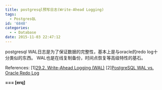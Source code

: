 ```yaml
---
title: postgresql预写日志(Write-Ahead Logging)
tags:
  - PostgresQL
id: '6848'
categories:
  - - Database
date: 2015-11-03 22:47:12
---
```



<!-- more -->
postgresql WAL日志是为了保证数据的完整性，基本上是与oracle的redo log十分类似的东西。
WAL也是在线复制备份，时间点恢复等高级特性的基石。

References:
\[1\][29.2. Write-Ahead Logging (WAL)](http://www.postgresql.org/docs/9.4/static/wal-intro.html)
\[2\][PostgreSQL WAL vs. Oracle Redo Log](http://www.moeding.net/archives/37-PostgreSQL-WAL-vs.-Oracle-Redo-Log.html)

**\===
\[erq\]**